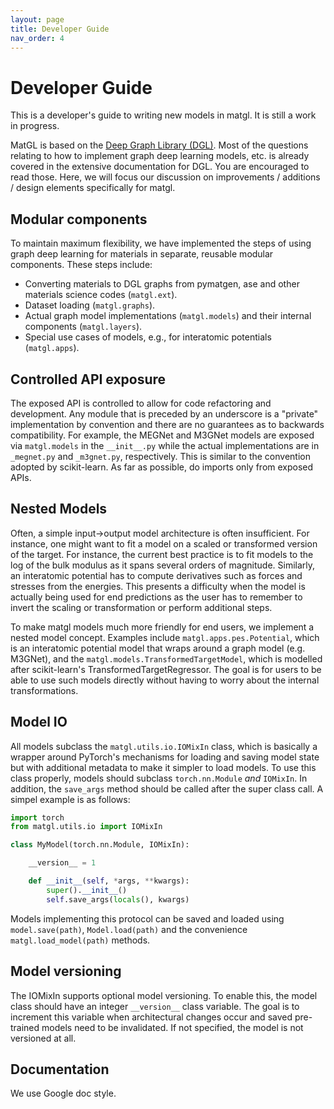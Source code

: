 ```yaml
---
layout: page
title: Developer Guide
nav_order: 4
---
```


# Developer Guide

This is a developer's guide to writing new models in matgl. It is still a work in progress.

MatGL is based on the [Deep Graph Library (DGL)][dgl]. Most of the questions relating to how to implement graph deep
learning models, etc. is already covered in the extensive documentation for DGL. You are encouraged to read those. Here,
we will focus our discussion on improvements / additions / design elements specifically for matgl.

## Modular components

To maintain maximum flexibility, we have implemented the steps of using graph deep learning for materials in separate,
reusable modular components. These steps include:
- Converting materials to DGL graphs from pymatgen, ase and other materials science codes (`matgl.ext`).
- Dataset loading (`matgl.graphs`).
- Actual graph model implementations (`matgl.models`) and their internal components (`matgl.layers`).
- Special use cases of models, e.g., for interatomic potentials (`matgl.apps`).

## Controlled API exposure

The exposed API is controlled to allow for code refactoring and development. Any module that is preceded by an
underscore is a "private" implementation by convention and there are no guarantees as to backwards compatibility.
For example, the MEGNet and M3GNet models are exposed via `matgl.models` in the `__init__.py` while the actual
implementations are in `_megnet.py` and `_m3gnet.py`, respectively. This is similar to the convention adopted by
scikit-learn. As far as possible, do imports only from exposed APIs.

## Nested Models

Often, a simple input->output model architecture is often insufficient. For instance, one might want to fit a model
on a scaled or transformed version of the target. For instance, the current best practice is to fit models to the log
of the bulk modulus as it spans several orders of magnitude. Similarly, an interatomic potential has to compute
derivatives such as forces and stresses from the energies. This presents a difficulty when the model is actually
being used for end predictions as the user has to remember to invert the scaling or transformation or perform
additional steps.

To make matgl models much more friendly for end users, we implement a nested model concept. Examples include
`matgl.apps.pes.Potential`, which is an interatomic potential model that wraps around a graph model (e.g. M3GNet),
and the `matgl.models.TransformedTargetModel`, which is modelled after scikit-learn's TransformedTargetRegressor. The
goal is for users to be able to use such models directly without having to worry about the internal transformations.

## Model IO

All models subclass the `matgl.utils.io.IOMixIn` class, which is basically a wrapper around PyTorch's mechanisms for
loading and saving model state but with additional metadata to make it simpler to load models. To use this class
properly, models should subclass `torch.nn.Module` *and* `IOMixIn`. In addition, the `save_args` method should be
called after the super class call. A simpel example is as follows:

```python
import torch
from matgl.utils.io import IOMixIn

class MyModel(torch.nn.Module, IOMixIn):

    __version__ = 1

    def __init__(self, *args, **kwargs):
        super().__init__()
        self.save_args(locals(), kwargs)
```

Models implementing this protocol can be saved and loaded using `model.save(path)`, `Model.load(path)` and the
convenience `matgl.load_model(path)` methods.

## Model versioning

The IOMixIn supports optional model versioning. To enable this, the model class should have an integer `__version__`
class variable. The goal is to increment this variable when architectural changes occur and saved pre-trained models
need to be invalidated. If not specified, the model is not versioned at all.

## Documentation

We use Google doc style.

[dgl]: https://www.dgl.ai "DGL website"
